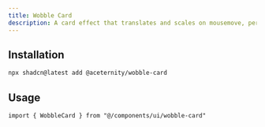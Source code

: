 ```yaml
---
title: Wobble Card
description: A card effect that translates and scales on mousemove, perfect for feature cards.
---
```


## Installation

```bash
npx shadcn@latest add @aceternity/wobble-card
```

## Usage

```tsx showLineNumbers
import { WobbleCard } from "@/components/ui/wobble-card"
```
